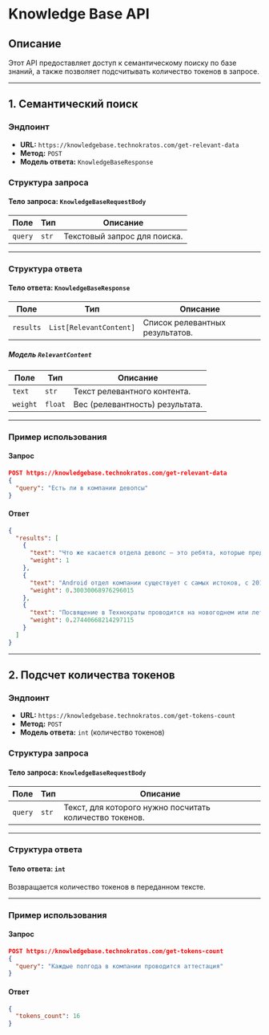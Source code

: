 # Knowledge Base API

## Описание
Этот API предоставляет доступ к семантическому поиску по базе знаний, а также позволяет подсчитывать количество токенов в запросе.

---

## 1. Семантический поиск

### Эндпоинт
- **URL:** `https://knowledgebase.technokratos.com/get-relevant-data`
- **Метод:** `POST`
- **Модель ответа:** `KnowledgeBaseResponse`

### Структура запроса

#### Тело запроса: `KnowledgeBaseRequestBody`

| Поле      | Тип   | Описание                  |
|-----------|-------|---------------------------|
| `query`   | `str` | Текстовый запрос для поиска. |

---

### Структура ответа

#### Тело ответа: `KnowledgeBaseResponse`

| Поле      | Тип                  | Описание                               |
|-----------|----------------------|----------------------------------------|
| `results` | `List[RelevantContent]` | Список релевантных результатов.         |

##### Модель `RelevantContent`

| Поле    | Тип      | Описание                                |
|---------|----------|-----------------------------------------|
| `text`  | `str`    | Текст релевантного контента.            |
| `weight`| `float`  | Вес (релевантность) результата.         |

---

### Пример использования

#### Запрос

```json
POST https://knowledgebase.technokratos.com/get-relevant-data
{
  "query": "Есть ли в компании девопсы"
}
```

#### Ответ

```json
{
  "results": [
    {
      "text": "Что же касается отдела девопс — это ребята, которые предпочитают тусить на кухне, ведь там всегда под боком плойка и вкусняшки. Руководит девопсами сейчас Саша Козлов, а в отделе работают 3 человека. Руслан Абдуллавев (senior devops), также являющийся нашим главным гачи мастером, старожилой компании и охранником пиццы. Его можно найти на кухне в 99% случаев, оставшийся 1% времени он обитает в какой-нибудь кальянной. Антон Заец (системный администратор, middle- devops) сейчас закрывает большую часть системно-административных задач и может поворчать на вас, но учитывая специфику его работы мы благодарны за то, что он хотя бы нас не бьет. Третий сотрудник отдела девопс это Артемий Мистриков (senior devops), он является императором отдела и во имя империи готов карать еретиков, как это было во вселенной вархаммер. Подробнее о наших девопсах можно узнать из их пространства по ссылке https://wiki.technokratos.com/pages/viewpage.action?pageId=78610838",
      "weight": 1
    },
    {
      "text": "Android отдел компании существует с самых истоков, с 2016 года. Наши андроид разработчики за это время создали много классных приложений. Сейчас в отделе андроид работают 3 человека: Руфат Мустафин (middle) работает в компании с 16 июля 2024 года. В свободное время он любит прогулки по лесу на велосипеде. Айдан Галеев (junior) попал к нам из Агоны (подразделение, занимающееся образованием и сотрудничающее с вузами) 6 августа 2024 года. Он родом из провинциального городка, иногда любит поиграть в доту, но не токсик. Янчеленко Александр (middle) работает с нами с 30 января 2025 года. Его хобби это кататься на велосипеде, чинить жигуль и играть в шахматы.",
      "weight": 0.30030068976296015
    },
    {
      "text": "Посвящение в Технократы проводится на новогоднем или летнем корпоративе. Оно доступно для всех сотрудников, прошедших испытательный срок. В процессе подписывается кредо компании и вручается черная футболка с логотипом.",
      "weight": 0.27440668214297115
    }
  ]
}
```

---

## 2. Подсчет количества токенов

### Эндпоинт
- **URL:** `https://knowledgebase.technokratos.com/get-tokens-count`
- **Метод:** `POST`
- **Модель ответа:** `int` (количество токенов)

### Структура запроса

#### Тело запроса: `KnowledgeBaseRequestBody`

| Поле      | Тип   | Описание                        |
|-----------|-------|--------------------------------|
| `query`   | `str` | Текст, для которого нужно посчитать количество токенов. |

---

### Структура ответа

#### Тело ответа: `int`

Возвращается количество токенов в переданном тексте.

---

### Пример использования

#### Запрос

```json
POST https://knowledgebase.technokratos.com/get-tokens-count
{
  "query": "Каждые полгода в компании проводится аттестация"
}
```

#### Ответ

```json
{
  "tokens_count": 16
}
```